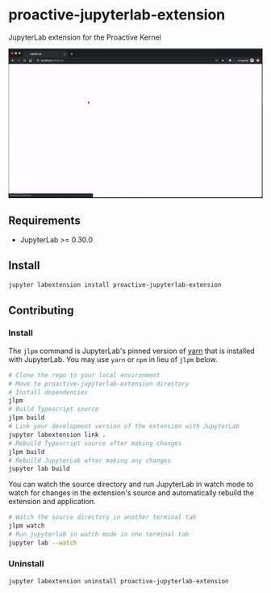 # proactive-jupyterlab-extension

JupyterLab extension for the Proactive Kernel

[![bgslibrary](https://raw.githubusercontent.com/ow2-proactive/proactive-jupyterlab-extension/master/doc/demo.gif)](https://github.com/ow2-proactive/proactive-jupyterlab-extension/blob/master/doc/demo.mov)

## Requirements

* JupyterLab >= 0.30.0 

## Install

```bash
jupyter labextension install proactive-jupyterlab-extension
```

## Contributing

### Install

The `jlpm` command is JupyterLab's pinned version of
[yarn](https://yarnpkg.com/) that is installed with JupyterLab. You may use `yarn` or `npm` in lieu of `jlpm` below.

```bash
# Clone the repo to your local environment
# Move to proactive-jupyterlab-extension directory
# Install dependencies
jlpm
# Build Typescript source
jlpm build
# Link your development version of the extension with JupyterLab
jupyter labextension link .
# Rebuild Typescript source after making changes
jlpm build
# Rebuild JupyterLab after making any changes
jupyter lab build
```

You can watch the source directory and run JupyterLab in watch mode to watch for changes in the extension's source and automatically rebuild the extension and application.

```bash
# Watch the source directory in another terminal tab
jlpm watch
# Run jupyterlab in watch mode in one terminal tab
jupyter lab --watch
```

### Uninstall

```bash
jupyter labextension uninstall proactive-jupyterlab-extension
```

